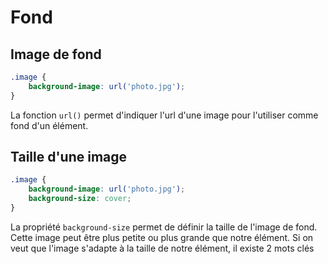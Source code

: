 # Fond

## Image de fond

```css
.image {
	background-image: url('photo.jpg');
}
```

La fonction `url()` permet d'indiquer l'url d'une image pour l'utiliser comme fond d'un élément.

## Taille d'une image

```css
.image {
	background-image: url('photo.jpg');
	background-size: cover;
}
```

La propriété `background-size` permet de définir la taille de l'image de fond. Cette image peut être plus petite ou plus grande que notre élément. Si on veut que l'image s'adapte à la taille de notre élément, il existe 2 mots clés 
<!--stackedit_data:
eyJoaXN0b3J5IjpbLTU0OTY2MTA3Miw0MDQ5NDkwOTZdfQ==
-->